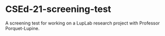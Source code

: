 # CSEd-21-screening-test
A screening test for working on a LupLab research project with Professor Porquet-Lupine.
